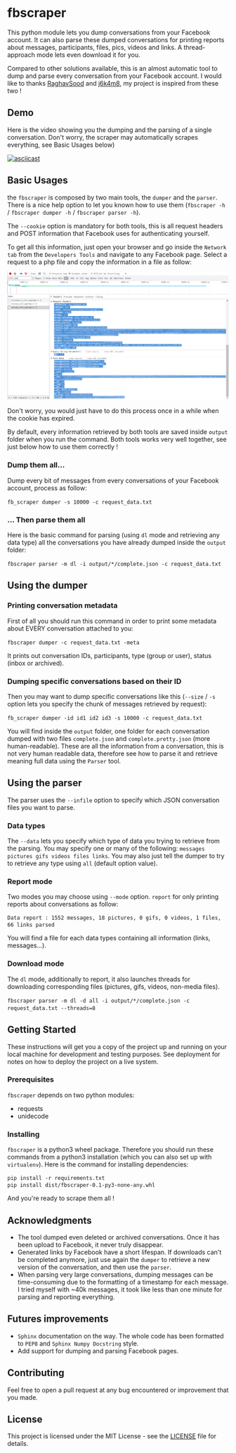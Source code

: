 # fbscraper

This python module lets you dump conversations from your Facebook account. It can also parse these dumped conversations for printing reports about messages, participants, files, pics, videos and links. A thread-approach mode lets even download it for you.

Compared to other solutions available, this is an almost automatic tool to dump and parse every conversation from your Facebook account.
I would like to thanks [RaghavSood](https://github.com/RaghavSood/FBMessageScraper) and [j6k4m8](https://github.com/j6k4m8/FBMessageScraper), my project is inspired from these two !

## Demo

Here is the video showing you the dumping and the parsing of a single conversation. Don't worry, the scraper may automatically scrapes everything, see Basic Usages below)

[![asciicast](https://asciinema.org/a/a9qozi9iqs36qz31trib5oxv6.png)](https://asciinema.org/a/a9qozi9iqs36qz31trib5oxv6)

## Basic Usages

the `fbscraper` is composed by two main tools, the `dumper` and the `parser`. There is a nice help option to let you known how to use them (`fbscraper -h` / `fbscraper dumper -h` / `fbscraper parser -h`).

The `--cookie` option is mandatory for both tools, this is all request headers and POST information that Facebook uses for authenticating yourself.

To get all this information, just open your browser and go inside the `Network tab` from the `Developers Tools` and navigate to any Facebook page. Select a request to a php file and copy the information in a file as follow:

![Request headers and POST data](/cookie.png)

Don't worry, you would just have to do this process once in a while when the cookie has expired.

By default, every information retrieved by both tools are saved inside `output` folder when you run the command. Both tools works very well together, see just below how to use them correctly !

### Dump them all...

Dump every bit of messages from every conversations of your Facebook account, process as follow:

`fb_scraper dumper -s 10000 -c request_data.txt`

### ... Then parse them all

Here is the basic command for parsing (using `dl` mode and retrieving any data type) all the conversations you have already dumped inside the `output` folder:

`fbscraper parser -m dl -i output/*/complete.json -c request_data.txt`

## Using the dumper

### Printing conversation metadata

First of all you should run this command in order to print some metadata about EVERY conversation attached to you:

`fbscraper dumper -c request_data.txt -meta`

It prints out conversation IDs, participants, type (group or user), status (inbox or archived).

### Dumping specific conversations based on their ID

Then you may want to dump specific conversations like this (`--size` / `-s` option lets you specify the chunk of messages retrieved by request):

`fb_scraper dumper -id id1 id2 id3 -s 10000 -c request_data.txt`

You will find inside the `output` folder, one folder for each conversation dumped with two files `complete.json` and  `complete.pretty.json` (more human-readable). These are all the information from a conversation, this is not very human readable data, therefore see how to parse it and retrieve meaning full data using the `Parser` tool.

## Using the parser

The parser uses the `--infile` option to specify which JSON conversation files you want to parse.

### Data types

The `--data` lets you specify which type of data you trying to retrieve from the parsing. You may specify one or many of the following: `messages  pictures gifs videos files links`. You may also just tell the dumper to try to retrieve any type using `all` (default option value).

### Report mode

Two modes you may choose using `--mode` option. `report` for only printing reports about conversations as follow:

```
Data report : 1552 messages, 18 pictures, 0 gifs, 0 videos, 1 files, 66 links parsed
```
You will find a file for each data types containing all information (links, messages...).

### Download mode

The `dl` mode, additionally to report, it also launches threads for downloading corresponding files (pictures, gifs, videos, non-media files).

`fbscraper parser -m dl -d all -i output/*/complete.json -c request_data.txt --threads=8`

## Getting Started

These instructions will get you a copy of the project up and running on your local machine for development and testing purposes. See deployment for notes on how to deploy the project on a live system.

### Prerequisites

`fbscraper` depends on two python modules:

* requests
* unidecode

### Installing

`fbscraper` is a python3 wheel package. Therefore you should run these commands from a python3 installation (which you can also set up with `virtualenv`). Here is the command for installing dependencies:


```
pip install -r requirements.txt
pip install dist/fbscraper-0.1-py3-none-any.whl
```

And you're ready to scrape them all !

## Acknowledgments

* The tool dumped even deleted or archived conversations. Once it has been upload to Facebook, it never truly disappear.
* Generated links  by Facebook have a short lifespan. If downloads can't be completed anymore, just use again the `dumper` to retrieve a new version of the conversation, and then use the `parser`.
* When parsing very large conversations, dumping messages can be time-consuming due to the formatting of a timestamp for each message. I tried myself with ~40k messages, it took like less than one minute for parsing and reporting everything.

## Futures improvements

* `Sphinx` documentation on the way. The whole code has been formatted to `PEP8` and `Sphinx Numpy Docstring` style.
* Add support for dumping and parsing Facebook pages.

## Contributing

Feel free to open a pull request at any bug encountered or improvement that you made.

## License

This project is licensed under the MIT License - see the [LICENSE](LICENSE) file for details.
